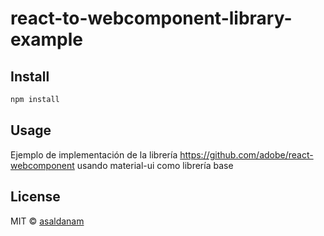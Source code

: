 # react-to-webcomponent-library-example

## Install

```bash
npm install
```

## Usage

Ejemplo de implementación de la librería https://github.com/adobe/react-webcomponent usando material-ui como librería base

## License

MIT © [asaldanam](https://github.com/asaldanam)
